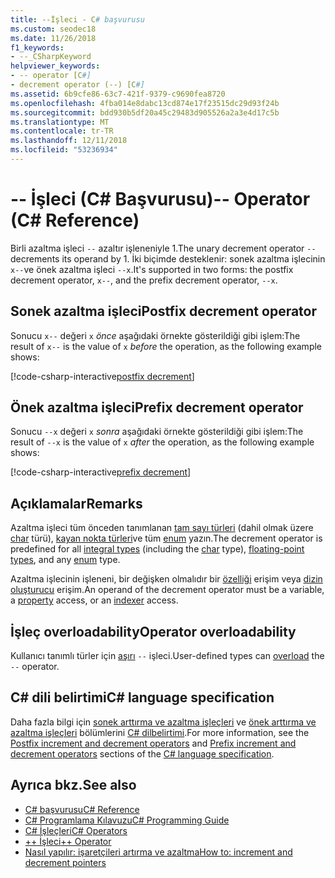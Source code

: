 ```yaml
---
title: --İşleci - C# başvurusu
ms.custom: seodec18
ms.date: 11/26/2018
f1_keywords:
- --_CSharpKeyword
helpviewer_keywords:
- -- operator [C#]
- decrement operator (--) [C#]
ms.assetid: 6b9cfe86-63c7-421f-9379-c9690fea8720
ms.openlocfilehash: 4fba014e8dabc13cd874e17f23515dc29d93f24b
ms.sourcegitcommit: bdd930b5df20a45c29483d905526a2a3e4d17c5b
ms.translationtype: MT
ms.contentlocale: tr-TR
ms.lasthandoff: 12/11/2018
ms.locfileid: "53236934"
---
```

# <a name="---operator-c-reference"></a><span data-ttu-id="6fbf7-102">-- İşleci (C# Başvurusu)</span><span class="sxs-lookup"><span data-stu-id="6fbf7-102">-- Operator (C# Reference)</span></span>

<span data-ttu-id="6fbf7-103">Birli azaltma işleci `--` azaltır işleneniyle 1.</span><span class="sxs-lookup"><span data-stu-id="6fbf7-103">The unary decrement operator `--` decrements its operand by 1.</span></span> <span data-ttu-id="6fbf7-104">İki biçimde desteklenir: sonek azaltma işlecinin `x--`ve önek azaltma işleci `--x`.</span><span class="sxs-lookup"><span data-stu-id="6fbf7-104">It's supported in two forms: the postfix decrement operator, `x--`, and the prefix decrement operator, `--x`.</span></span>

## <a name="postfix-decrement-operator"></a><span data-ttu-id="6fbf7-105">Sonek azaltma işleci</span><span class="sxs-lookup"><span data-stu-id="6fbf7-105">Postfix decrement operator</span></span>

<span data-ttu-id="6fbf7-106">Sonucu `x--` değeri `x` *önce* aşağıdaki örnekte gösterildiği gibi işlem:</span><span class="sxs-lookup"><span data-stu-id="6fbf7-106">The result of `x--` is the value of `x` *before* the operation, as the following example shows:</span></span>

[!code-csharp-interactive[postfix decrement](~/samples/snippets/csharp/language-reference/operators/DecrementAndIncrementExamples.cs#PostfixDecrement)]

## <a name="prefix-decrement-operator"></a><span data-ttu-id="6fbf7-107">Önek azaltma işleci</span><span class="sxs-lookup"><span data-stu-id="6fbf7-107">Prefix decrement operator</span></span>

<span data-ttu-id="6fbf7-108">Sonucu `--x` değeri `x` *sonra* aşağıdaki örnekte gösterildiği gibi işlem:</span><span class="sxs-lookup"><span data-stu-id="6fbf7-108">The result of `--x` is the value of `x` *after* the operation, as the following example shows:</span></span>

[!code-csharp-interactive[prefix decrement](~/samples/snippets/csharp/language-reference/operators/DecrementAndIncrementExamples.cs#PrefixDecrement)]

## <a name="remarks"></a><span data-ttu-id="6fbf7-109">Açıklamalar</span><span class="sxs-lookup"><span data-stu-id="6fbf7-109">Remarks</span></span>

<span data-ttu-id="6fbf7-110">Azaltma işleci tüm önceden tanımlanan [tam sayı türleri](../keywords/integral-types-table.md) (dahil olmak üzere [char](../keywords/char.md) türü), [kayan nokta türleri](../keywords/floating-point-types-table.md)ve tüm [enum](../keywords/enum.md) yazın.</span><span class="sxs-lookup"><span data-stu-id="6fbf7-110">The decrement operator is predefined for all [integral types](../keywords/integral-types-table.md) (including the [char](../keywords/char.md) type), [floating-point types](../keywords/floating-point-types-table.md), and any [enum](../keywords/enum.md) type.</span></span>

<span data-ttu-id="6fbf7-111">Azaltma işlecinin işleneni, bir değişken olmalıdır bir [özelliği](../../programming-guide/classes-and-structs/properties.md) erişim veya [dizin oluşturucu](../../../csharp/programming-guide/indexers/index.md) erişim.</span><span class="sxs-lookup"><span data-stu-id="6fbf7-111">An operand of the decrement operator must be a variable, a [property](../../programming-guide/classes-and-structs/properties.md) access, or an [indexer](../../../csharp/programming-guide/indexers/index.md) access.</span></span>

## <a name="operator-overloadability"></a><span data-ttu-id="6fbf7-112">İşleç overloadability</span><span class="sxs-lookup"><span data-stu-id="6fbf7-112">Operator overloadability</span></span>

<span data-ttu-id="6fbf7-113">Kullanıcı tanımlı türler için [aşırı](../keywords/operator.md) `--` işleci.</span><span class="sxs-lookup"><span data-stu-id="6fbf7-113">User-defined types can [overload](../keywords/operator.md) the `--` operator.</span></span>

## <a name="c-language-specification"></a><span data-ttu-id="6fbf7-114">C# dili belirtimi</span><span class="sxs-lookup"><span data-stu-id="6fbf7-114">C# language specification</span></span>

<span data-ttu-id="6fbf7-115">Daha fazla bilgi için [sonek arttırma ve azaltma işleçleri](~/_csharplang/spec/expressions.md#postfix-increment-and-decrement-operators) ve [önek arttırma ve azaltma işleçleri](~/_csharplang/spec/expressions.md#prefix-increment-and-decrement-operators) bölümlerini [ C# dilbelirtimi](../language-specification/index.md).</span><span class="sxs-lookup"><span data-stu-id="6fbf7-115">For more information, see the [Postfix increment and decrement operators](~/_csharplang/spec/expressions.md#postfix-increment-and-decrement-operators) and [Prefix increment and decrement operators](~/_csharplang/spec/expressions.md#prefix-increment-and-decrement-operators) sections of the [C# language specification](../language-specification/index.md).</span></span>

## <a name="see-also"></a><span data-ttu-id="6fbf7-116">Ayrıca bkz.</span><span class="sxs-lookup"><span data-stu-id="6fbf7-116">See also</span></span>

- [<span data-ttu-id="6fbf7-117">C# başvurusu</span><span class="sxs-lookup"><span data-stu-id="6fbf7-117">C# Reference</span></span>](../index.md)
- [<span data-ttu-id="6fbf7-118">C# Programlama Kılavuzu</span><span class="sxs-lookup"><span data-stu-id="6fbf7-118">C# Programming Guide</span></span>](../../programming-guide/index.md)
- [<span data-ttu-id="6fbf7-119">C# İşleçleri</span><span class="sxs-lookup"><span data-stu-id="6fbf7-119">C# Operators</span></span>](index.md)
- [<span data-ttu-id="6fbf7-120">++ İşleci</span><span class="sxs-lookup"><span data-stu-id="6fbf7-120">++ Operator</span></span>](increment-operator.md)
- [<span data-ttu-id="6fbf7-121">Nasıl yapılır: işaretçileri artırma ve azaltma</span><span class="sxs-lookup"><span data-stu-id="6fbf7-121">How to: increment and decrement pointers</span></span>](../../programming-guide/unsafe-code-pointers/how-to-increment-and-decrement-pointers.md)

